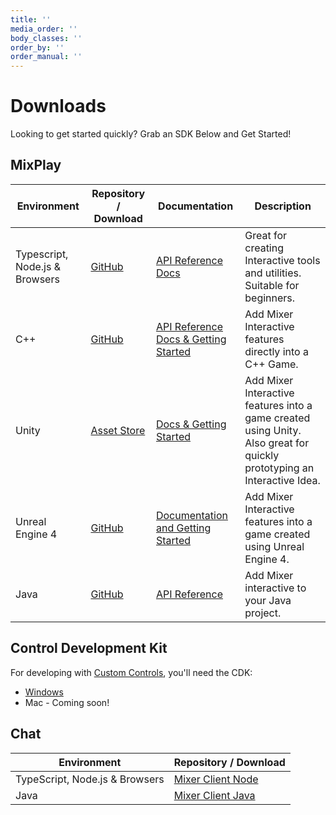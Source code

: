 ```yaml
---
title: ''
media_order: ''
body_classes: ''
order_by: ''
order_manual: ''
---
```


# Downloads

Looking to get started quickly? Grab an SDK Below and Get Started!

## MixPlay

| Environment                    | Repository / Download                                                 | Documentation                                                                                                                           | Description                                                                                                             |
| ------------------------------ | --------------------------------------------------------------------- | --------------------------------------------------------------------------------------------------------------------------------------- | ----------------------------------------------------------------------------------------------------------------------- |
| Typescript, Node.js & Browsers | [GitHub](https://github.com/mixer/interactive-node)                   | [API Reference Docs](https://mixer.github.io/interactive-node)                                                                          | Great for creating Interactive tools and utilities. Suitable for beginners.                                             |
| C++                            | [GitHub](https://github.com/mixer/interactive-cpp)                    | [API Reference](https://mixer.github.io/interactive-cpp/html/index.html) [Docs & Getting Started](https://aka.ms/MixerCPPDocs) | Add Mixer Interactive features directly into a C++ Game.                                                                |
| Unity                          | [Asset Store](https://www.assetstore.unity3d.com/en/#!/content/88585) | [Docs & Getting Started](https://aka.ms/MixerUnityDocs) | Add Mixer Interactive features into a game created using Unity. Also great for quickly prototyping an Interactive Idea. |
| Unreal Engine 4                | [GitHub](https://github.com/mixer/interactive-unreal-plugin)          | [Documentation and Getting Started](https://aka.ms/MixerUnrealDocs)                                                                     | Add Mixer Interactive features into a game created using Unreal Engine 4.                                               |
| Java                           | [GitHub](https://github.com/mixer/interactive-java)                   | [API Reference](https://mixer.github.io/interactive-java)                                                                               | Add Mixer interactive to your Java project.                                                                             |

## Control Development Kit

For developing with [Custom Controls](/guides/mixplay/customcontrols/introduction), you'll need the CDK:

- [Windows](https://aka.ms/MixerCDK)
- Mac - Coming soon!

## Chat

| Environment                    | Repository / Download                                          |
| ------------------------------ | -------------------------------------------------------------- |
| TypeScript, Node.js & Browsers | [Mixer Client Node](https://github.com/mixer/client-node)      |
| Java                           | [Mixer Client Java](https://github.com/mixer/beam-client-java) |
